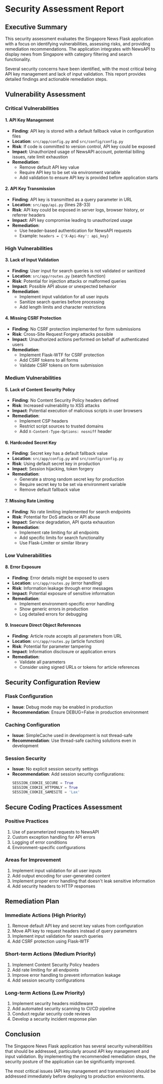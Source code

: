 # Security Assessment Report

## Executive Summary

This security assessment evaluates the Singapore News Flask application with a focus on identifying vulnerabilities, assessing risks, and providing remediation recommendations. The application integrates with NewsAPI to display news from Singapore with category filtering and search functionality.

Several security concerns have been identified, with the most critical being API key management and lack of input validation. This report provides detailed findings and actionable remediation steps.

## Vulnerability Assessment

### Critical Vulnerabilities

#### 1. API Key Management
- **Finding**: API key is stored with a default fallback value in configuration files
- **Location**: `src/app/config.py` and `src/config/config.py`
- **Risk**: If code is committed to version control, API key could be exposed
- **Impact**: Unauthorized usage of NewsAPI account, potential billing issues, rate limit exhaustion
- **Remediation**: 
  - Remove default API key value
  - Require API key to be set via environment variable
  - Add validation to ensure API key is provided before application starts

#### 2. API Key Transmission
- **Finding**: API key is transmitted as a query parameter in URL
- **Location**: `src/app/api.py` (lines 28-33)
- **Risk**: API key could be exposed in server logs, browser history, or referrer headers
- **Impact**: API key compromise leading to unauthorized usage
- **Remediation**:
  - Use header-based authentication for NewsAPI requests
  - Example: `headers = {'X-Api-Key': api_key}`

### High Vulnerabilities

#### 3. Lack of Input Validation
- **Finding**: User input for search queries is not validated or sanitized
- **Location**: `src/app/routes.py` (search function)
- **Risk**: Potential for injection attacks or malformed queries
- **Impact**: Possible API abuse or unexpected behavior
- **Remediation**:
  - Implement input validation for all user inputs
  - Sanitize search queries before processing
  - Add length limits and character restrictions

#### 4. Missing CSRF Protection
- **Finding**: No CSRF protection implemented for form submissions
- **Risk**: Cross-Site Request Forgery attacks possible
- **Impact**: Unauthorized actions performed on behalf of authenticated users
- **Remediation**:
  - Implement Flask-WTF for CSRF protection
  - Add CSRF tokens to all forms
  - Validate CSRF tokens on form submission

### Medium Vulnerabilities

#### 5. Lack of Content Security Policy
- **Finding**: No Content Security Policy headers defined
- **Risk**: Increased vulnerability to XSS attacks
- **Impact**: Potential execution of malicious scripts in user browsers
- **Remediation**:
  - Implement CSP headers
  - Restrict script sources to trusted domains
  - Add `X-Content-Type-Options: nosniff` header

#### 6. Hardcoded Secret Key
- **Finding**: Secret key has a default fallback value
- **Location**: `src/app/config.py` and `src/config/config.py`
- **Risk**: Using default secret key in production
- **Impact**: Session hijacking, token forgery
- **Remediation**:
  - Generate a strong random secret key for production
  - Require secret key to be set via environment variable
  - Remove default fallback value

#### 7. Missing Rate Limiting
- **Finding**: No rate limiting implemented for search endpoints
- **Risk**: Potential for DoS attacks or API abuse
- **Impact**: Service degradation, API quota exhaustion
- **Remediation**:
  - Implement rate limiting for all endpoints
  - Add specific limits for search functionality
  - Use Flask-Limiter or similar library

### Low Vulnerabilities

#### 8. Error Exposure
- **Finding**: Error details might be exposed to users
- **Location**: `src/app/routes.py` (error handling)
- **Risk**: Information leakage through error messages
- **Impact**: Potential exposure of sensitive information
- **Remediation**:
  - Implement environment-specific error handling
  - Show generic errors in production
  - Log detailed errors for debugging

#### 9. Insecure Direct Object References
- **Finding**: Article route accepts all parameters from URL
- **Location**: `src/app/routes.py` (article function)
- **Risk**: Potential for parameter tampering
- **Impact**: Information disclosure or application errors
- **Remediation**:
  - Validate all parameters
  - Consider using signed URLs or tokens for article references

## Security Configuration Review

### Flask Configuration
- **Issue**: Debug mode may be enabled in production
- **Recommendation**: Ensure DEBUG=False in production environment

### Caching Configuration
- **Issue**: SimpleCache used in development is not thread-safe
- **Recommendation**: Use thread-safe caching solutions even in development

### Session Security
- **Issue**: No explicit session security settings
- **Recommendation**: Add session security configurations:
  ```python
  SESSION_COOKIE_SECURE = True
  SESSION_COOKIE_HTTPONLY = True
  SESSION_COOKIE_SAMESITE = 'Lax'
  ```

## Secure Coding Practices Assessment

### Positive Practices
1. Use of parameterized requests to NewsAPI
2. Custom exception handling for API errors
3. Logging of error conditions
4. Environment-specific configurations

### Areas for Improvement
1. Implement input validation for all user inputs
2. Add output encoding for user-generated content
3. Implement proper error handling that doesn't leak sensitive information
4. Add security headers to HTTP responses

## Remediation Plan

### Immediate Actions (High Priority)
1. Remove default API key and secret key values from configuration
2. Move API key to request headers instead of query parameters
3. Implement input validation for search queries
4. Add CSRF protection using Flask-WTF

### Short-term Actions (Medium Priority)
1. Implement Content Security Policy headers
2. Add rate limiting for all endpoints
3. Improve error handling to prevent information leakage
4. Add session security configurations

### Long-term Actions (Low Priority)
1. Implement security headers middleware
2. Add automated security scanning to CI/CD pipeline
3. Conduct regular security code reviews
4. Develop a security incident response plan

## Conclusion

The Singapore News Flask application has several security vulnerabilities that should be addressed, particularly around API key management and input validation. By implementing the recommended remediation steps, the security posture of the application can be significantly improved.

The most critical issues (API key management and transmission) should be addressed immediately before deploying to production environments.